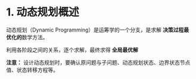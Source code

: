 # 1. 动态规划概述

动态规划（Dynamic Programming）是运筹学的一个分支，是求解 **决策过程最优化的**数学方法。

利用各阶段之间的关系，逐个求解，最终求得 **全局最优解**


**注意：** 设计动态规划时，要确认原问题与子问题、动态规划状态、边界状态节点值、状态转移方程等。